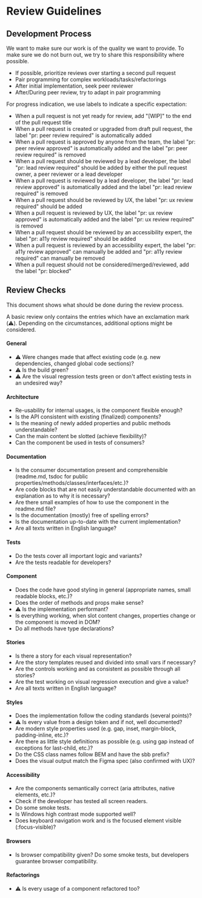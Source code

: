 # Review Guidelines

## Development Process

We want to make sure our work is of the quality we want to provide. To make sure we do not burn out, we try to share this
responsibility where possible.

- If possible, prioritize reviews over starting a second pull request
- Pair programming for complex workloads/tasks/refactorings
- After initial implementation, seek peer reviewer
- After/During peer review, try to adapt in pair programming

For progress indication, we use labels to indicate a specific expectation:

- When a pull request is not yet ready for review, add "[WIP]" to the end of the pull request title
- When a pull request is created or upgraded from draft pull request, the label "pr: peer review required" is automatically added
- When a pull request is approved by anyone from the team, the label "pr: peer review approved" is automatically added and the label "pr: peer review required" is removed
- When a pull request should be reviewed by a lead developer, the label "pr: lead review required" should be added by either the pull request owner, a peer reviewer or a lead developer
- When a pull request is reviewed by a lead developer, the label "pr: lead review approved" is automatically added and the label "pr: lead review required" is removed
- When a pull request should be reviewed by UX, the label "pr: ux review required" should be added
- When a pull request is reviewed by UX, the label "pr: ux review approved" is automatically added and the label "pr: ux review required" is removed
- When a pull request should be reviewed by an accessibility expert, the label "pr: a11y review required" should be added
- When a pull request is reviewed by an accessibility expert, the label "pr: a11y review approved" can manually be added and "pr: a11y review required" can manually be removed
- When a pull request should not be considered/merged/reviewed, add the label "pr: blocked"

## Review Checks

This document shows what should be done during the review process.

A basic review only contains the entries which have an exclamation mark (⚠️).
Depending on the circumstances, additional options might be considered.

#### General

- ⚠️ Were changes made that affect existing code (e.g. new dependencies, changed global code sections)?
- ⚠️ Is the build green?
- ⚠️ Are the visual regression tests green or don't affect existing tests in an undesired way?

#### Architecture

- Re-usability for internal usages, is the component flexible enough?
- Is the API consistent with existing (finalized) components?
- Is the meaning of newly added properties and public methods understandable?
- Can the main content be slotted (achieve flexibility)?
- Can the component be used in tests of consumers?

#### Documentation

- Is the consumer documentation present and comprehensible
  (readme.md, tsdoc for public properties/methods/classes/interfaces/etc.)?
- Are code blocks that are not easily understandable documented with an explanation as to why it is
  necessary?
- Are there small examples of how to use the component in the readme.md file?
- Is the documentation (mostly) free of spelling errors?
- Is the documentation up-to-date with the current implementation?
- Are all texts written in English language?

#### Tests

- Do the tests cover all important logic and variants?
- Are the tests readable for developers?

#### Component

- Does the code have good styling in general (appropriate names, small readable blocks, etc.)?
- Does the order of methods and props make sense?
- ⚠️ Is the implementation performant?
- Is everything working, when slot content changes, properties change or the component is moved in
  DOM?
- Do all methods have type declarations?

#### Stories

- Is there a story for each visual representation?
- Are the story templates reused and divided into small vars if necessary?
- Are the controls working and as consistent as possible through all stories?
- Are the test working on visual regression execution and give a value?
- Are all texts written in English language?

#### Styles

- Does the implementation follow the coding standards (several points)?
- ⚠️ Is every value from a design token and if not, well documented?
- Are modern style properties used (e.g. gap, inset, margin-block, padding-inline, etc.)?
- Are there as little style definitions as possible (e.g. using gap instead of exceptions for last-child, etc.)?
- Do the CSS class names follow BEM and have the sbb prefix?
- Does the visual output match the Figma spec (also confirmed with UX)?

#### Accessibility

- Are the components semantically correct (aria attributes, native elements, etc.)?
- Check if the developer has tested all screen readers.
- Do some smoke tests.
- Is Windows high contrast mode supported well?
- Does keyboard navigation work and is the focused element visible (:focus-visible)?

#### Browsers

- Is browser compatibility given? Do some smoke tests, but developers guarantee browser compatibility.

#### Refactorings

- ⚠️ Is every usage of a component refactored too?

